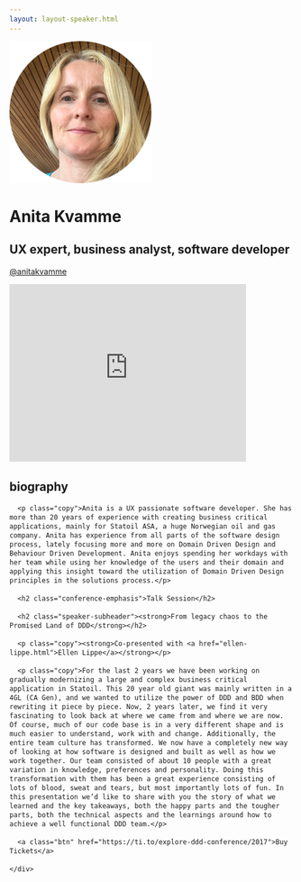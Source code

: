 ```yaml
---
layout: layout-speaker.html
---
```


<div class="container section featured-speaker">
  <div class="row">
    <div class="col-xs-12 col-sm-2 img-container">
      <img class="speaker-page-img" src="../img/speakers/Anita-Kvamme-ON.png" />
      </div>
    <div class="col-xs-12 col-sm-10 copy-container">
      <h1 class="speaker-header">Anita Kvamme</h1>
      <h2 class="speaker-subtitle">UX expert, business analyst, software developer</h2>
      <p class="copy"><a class="speaker-handle" href="https://twitter.com/@anitakvamme
" target="_blank">@anitakvamme</a></p>
      <div class="video-responsive">
        <iframe width="420" height="315" src="http://www.youtube.com/embed/ShMUiCWQYIQ" frameborder="0" allowfullscreen></iframe>
      </div>
      <h2 class="speaker-subheader"><strong>biography</strong></h2>

      <p class="copy">Anita is a UX passionate software developer. She has more than 20 years of experience with creating business critical applications, mainly for Statoil ASA, a huge Norwegian oil and gas company. Anita has experience from all parts of the software design process, lately focusing more and more on Domain Driven Design and Behaviour Driven Development. Anita enjoys spending her workdays with her team while using her knowledge of the users and their domain and applying this insight toward the utilization of Domain Driven Design principles in the solutions process.</p>

      <h2 class="conference-emphasis">Talk Session</h2>

      <h2 class="speaker-subheader"><strong>From legacy chaos to the Promised Land of DDD</strong></h2>

      <p class="copy"><strong>Co-presented with <a href="ellen-lippe.html">Ellen Lippe</a></strong></p>

      <p class="copy">For the last 2 years we have been working on gradually modernizing a large and complex business critical application in Statoil. This 20 year old giant was mainly written in a 4GL (CA Gen), and we wanted to utilize the power of DDD and BDD when rewriting it piece by piece. Now, 2 years later, we find it very fascinating to look back at where we came from and where we are now. Of course, much of our code base is in a very different shape and is much easier to understand, work with and change. Additionally, the entire team culture has transformed. We now have a completely new way of looking at how software is designed and built as well as how we work together. Our team consisted of about 10 people with a great variation in knowledge, preferences and personality. Doing this transformation with them has been a great experience consisting of lots of blood, sweat and tears, but most importantly lots of fun. In this presentation we’d like to share with you the story of what we learned and the key takeaways, both the happy parts and the tougher parts, both the technical aspects and the learnings around how to achieve a well functional DDD team.</p>

      <a class="btn" href="https://ti.to/explore-ddd-conference/2017">Buy Tickets</a>

    </div>
</div>
</div>
